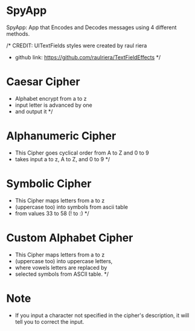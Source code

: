 # SpyApp

SpyApp: App that Encodes and Decodes messages using 4 different methods.

/* CREDIT: UITextFields styles were created by raul riera
 * github link: https://github.com/raulriera/TextFieldEffects
 */
 
 # Caesar Cipher
 
  * Alphabet encrypt from a to z
  * input letter is advanced by one
  * and output it
  */
  
# Alphanumeric Cipher

 * This Cipher goes cyclical order from A to Z and 0 to 9
 * takes input a to z, A to Z, and 0 to 9
 */
 
# Symbolic Cipher

 * This Cipher maps letters from a to z
 * (uppercase too) into symbols from ascii table
 * from values 33 to 58 (! to :)
 */
 
# Custom Alphabet Cipher

 * This Cipher maps letters from a to z
 * (uppercase too) into uppercase letters,
 * where vowels letters are replaced by
 * selected symbols from ASCII table.
 */
 
 # Note
 - If you input a character not specified in the cipher's description,
 it will tell you to correct the input.
